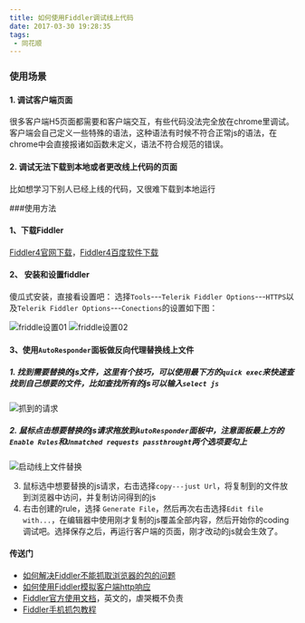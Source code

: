 ```yaml
---
title: 如何使用Fiddler调试线上代码
date: 2017-03-30 19:28:35
tags:
 - 同花顺
---
```


### 使用场景
#### 1. 调试客户端页面
很多客户端H5页面都需要和客户端交互，有些代码没法完全放在chrome里调试。客户端会自己定义一些特殊的语法，这种语法有时候不符合正常js的语法，在chrome中会直接报诸如函数未定义，语法不符合规范的错误。
#### 2. 调试无法下载到本地或者更改线上代码的页面
比如想学习下别人已经上线的代码，又很难下载到本地运行

###使用方法

#### 1、下载Fiddler
[Fiddler4官网下载](http://www.telerik.com/fiddler)，[Fiddler4百度软件下载](http://rj.baidu.com/soft/detail/10963.html?ald)

#### 2、 安装和设置fiddler
傻瓜式安装，直接看设置吧：
选择`Tools`---`Telerik Fiddler Options`---`HTTPS`以及`Telerik Fiddler Options`---`Conections`的设置如下图：

![friddle设置01](http://img.blog.csdn.net/20170330184542720)
![friddle设置02](http://img.blog.csdn.net/20170330190325778)

#### 3、使用`AutoResponder`面板做反向代理替换线上文件

##### 1.  找到需要替换的js文件，这里有个技巧，可以使用最下方的`quick exec`来快速查找到自己想要的文件，比如查找所有的js可以输入`select js`
![抓到的请求](http://img.blog.csdn.net/20170330191318914)

##### 2. 鼠标点击想要替换的js请求拖放到`AutoResponder`面板中，注意面板最上方的`Enable Rules`和`Unmatched requests passthrought`两个选项要勾上
![启动线上文件替换](http://img.blog.csdn.net/20170330192011490)

3.  鼠标选中想要替换的js请求，右击选择`copy---just Url`，将复制到的文件放到浏览器中访问，并复制访问得到的js
4.  右击创建的rule，选择 `Generate File`，然后再次右击选择`Edit file with...`，在编辑器中使用刚才复制的js覆盖全部内容，然后开始你的coding调试吧。选择保存之后，再运行客户端的页面，刚才改动的js就会生效了。

#### 传送门
+ [如何解决Fiddler不能抓取浏览器的包的问题](http://blog.csdn.net/sufubo/article/details/49331705)
+ [如何使用Fiddler模拟客户端http响应](http://www.cnblogs.com/tangdongchu/p/4178552.html)
+ [Fiddler官方使用文档](http://docs.telerik.com/fiddler/knowledgebase/headers)，英文的，虐哭概不负责
+ [Fiddler手机抓包教程](http://jingyan.baidu.com/article/d8072ac4605905ec95cefda0.html)

